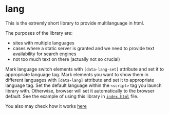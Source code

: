 # lang
This is the extremly short library to provide multilanguage in html. 

The purposes of the library are:
- sites with multiple languages 
- cases where a static server is granted and we need to provide text availability for search engines
- not too much text on there (actually not so crucial)

Mark language switch elements with `[data-lang-set]` attribute and set it to appropriate language tag.
Mark elements you want to show them in different languages with `[data-lang]` attribute and set it to appropriate language tag.
Set the default language within the `<script>` tag you launch library with. Otherwise, browser will set it automatically to the browser default.
See the example of using this library in [`index.html`](https://github.com/tatomyr/lang/blob/master/index.html) file.

You also may check how it works [here](https://tatomyr.github.io/lang/)
